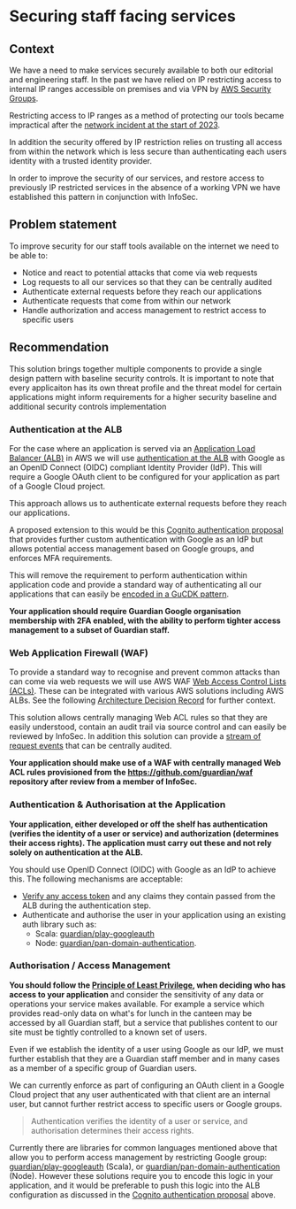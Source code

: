 # Securing staff facing services

## Context 

We have a need to make services securely available to both our editorial and engineering staff. In the past we have relied on IP restricting access to internal IP ranges accessible on premises and via VPN by [AWS Security Groups](https://docs.aws.amazon.com/managedservices/latest/userguide/about-security-groups.html).

Restricting access to IP ranges as a method of protecting our tools became impractical after the [network incident at the start of 2023](https://www.theguardian.com/media/2022/dec/21/guardian-hit-by-serious-it-incident-believed-to-be-ransomware-attack). 

In addition the security offered by IP restriction relies on trusting all access from within the network which is less secure than authenticating each users identity with a trusted identity provider.

In order to improve the security of our services, and restore access to previously IP restricted services in the absence of a working VPN we have established this pattern in conjunction with InfoSec.

## Problem statement

To improve security for our staff tools available on the internet we need to be able to: 

- Notice and react to potential attacks that come via web requests
- Log requests to all our services so that they can be centrally audited
- Authenticate external requests before they reach our applications
- Authenticate requests that come from within our network
- Handle authorization and access management to restrict access to specific users

## Recommendation

This solution brings together multiple components to provide a single design pattern with baseline security controls. It is important to note that every applicaiton has its own threat profile and the threat model for certain applications might inform requirements for a higher security baseline and additional security controls implementation

### Authentication at the ALB

For the case where an application is served via an [Application Load Balancer (ALB)](https://docs.aws.amazon.com/elasticloadbalancing/latest/application/introduction.html) in AWS we will use [authentication at the ALB](https://docs.aws.amazon.com/elasticloadbalancing/latest/application/listener-authenticate-users.html) with Google as an OpenID Connect (OIDC) compliant Identity Provider (IdP). This will require a Google OAuth client to be configured for your application as part of a Google Cloud project. 

This approach allows us to authenticate external requests before they reach our applications.

A proposed extension to this would be this [Cognito authentication proposal](https://docs.google.com/document/d/1bEyL_Hn7DRs7XNyhvjvDK0PGXRzxgFzCbMcnaVyXbA0/edit#heading=h.nchxv8vlw2w5) that provides further custom authentication with Google as an IdP but allows potential access management based on Google groups, and enforces MFA requirements. 

This will remove the requirement to perform authentication within application code and provide a standard way of authenticating all our applications that can easily be [encoded in a GuCDK pattern](https://docs.google.com/document/d/1SfvjNRIzv1bNYRho7s5i_YZv6YyWadp4j9rNOqvpnJg/edit#heading=h.812bucjdpfq7).

**Your application should require Guardian Google organisation membership with 2FA enabled, with the ability to perform tighter access management to a subset of Guardian staff.**

### Web Application Firewall (WAF)

To provide a standard way to recognise and prevent common attacks than can come via web requests we will use AWS WAF [Web Access Control Lists (ACLs)](https://docs.aws.amazon.com/waf/latest/developerguide/web-acl.html). These can be integrated with various AWS solutions including AWS ALBs. See the following [Architecture Decision Record](https://github.com/guardian/waf/blob/main/adr/waf-management.md) for further context.

This solution allows centrally managing Web ACL rules so that they are easily understood, contain an audit trail via source control and can easily be reviewed by InfoSec. In addition this solution can provide a [stream of request events](https://github.com/guardian/waf/blob/bd6fa3a45e9b1892b6207cdd6e8fff27930ca40a/lib/primary-waf.ts#L62) that can be centrally audited.

**Your application should make use of a WAF with centrally managed Web ACL rules provisioned from the https://github.com/guardian/waf repository after review from a member of InfoSec.**

### Authentication & Authorisation at the Application

**Your application, either developed or off the shelf has authentication (verifies the identity of a user or service) and authorization (determines their access rights). The application must carry out these and not rely solely on authentication at the ALB.**

You should use OpenID Connect (OIDC) with Google as an IdP to achieve this. The following mechanisms are acceptable:

- [Verify any access token](https://docs.aws.amazon.com/cognito/latest/developerguide/amazon-cognito-user-pools-using-tokens-verifying-a-jwt.html) and any claims they contain passed from the ALB during the authentication step.
- Authenticate and authorise the user in your application using an existing auth library such as:
  - Scala: [guardian/play-googleauth](https://github.com/guardian/play-googleauth)
  - Node: [guardian/pan-domain-authentication](https://github.com/guardian/pan-domain-authentication/#to-verify-login-in-nodejs). 

### Authorisation / Access Management

**You should follow the [Principle of Least Privilege](https://en.wikipedia.org/wiki/Principle_of_least_privilege), when deciding who has access to your application** and consider the sensitivity of any data or operations your service makes available. For example a service which provides read-only data on what's for lunch in the canteen may be accessed by all Guardian staff, but a service that publishes content to our site must be tightly controlled to a known set of users.

Even if we establish the identity of a user using Google as our IdP, we must further establish that they are a Guardian staff member and in many cases as a member of a specific group of Guardian users.

We can currently enforce as part of configuring an OAuth client in a Google Cloud project that any user authenticated with that client are an internal user, but cannot further restrict access to specific users or Google groups.

> Authentication verifies the identity of a user or service, and authorisation determines their access rights.

Currently there are libraries for common languages mentioned above that allow you to perform access management by restricting Google group: [guardian/play-googleauth](https://github.com/guardian/play-googleauth) (Scala), or [guardian/pan-domain-authentication](https://github.com/guardian/pan-domain-authentication/#to-verify-login-in-nodejs) (Node).  However these solutions require you to encode this logic in your application, and it would be preferable to push this logic into the ALB configuration as discussed in the [Cognito authentication proposal](https://docs.google.com/document/d/1bEyL_Hn7DRs7XNyhvjvDK0PGXRzxgFzCbMcnaVyXbA0/edit#heading=h.nchxv8vlw2w5) above.




